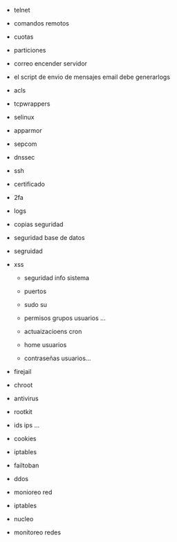 - telnet
- comandos remotos

- cuotas
- particiones
- correo encender servidor
- el script de envio de mensajes email debe generarlogs
- acls
- tcpwrappers


- selinux
- apparmor
- sepcom
- dnssec

- ssh
- certificado
- 2fa
- logs
- copias seguridad
- seguridad base de datos
- segruidad
- xss

  - seguridad info sistema
 
  - puertos
 
  - sudo su
  - permisos grupos usuarios ...
  - actuaizacioens cron
  - home usuarios
  - contraseñas usuarios...

- firejail
- chroot
- antivirus
- rootkit
- ids ips ...
- cookies
- iptables
- failtoban
- ddos
- monioreo red

- iptables
- nucleo
- monitoreo redes
 
  
  
